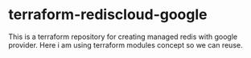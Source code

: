 # terraform-rediscloud-google

This is a terraform repository for creating managed redis with google provider. Here i am using terraform modules concept so we can reuse.
